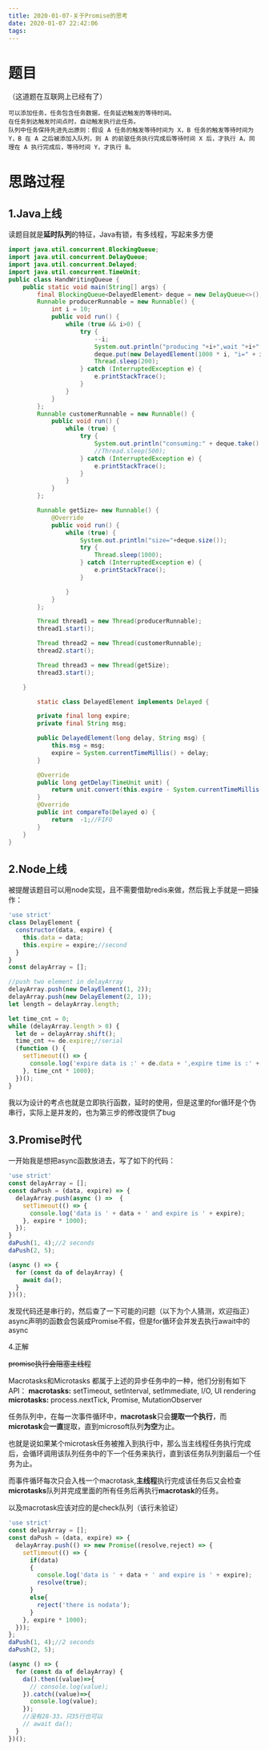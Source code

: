 ```yaml
---
title: 2020-01-07-关于Promise的思考
date: 2020-01-07 22:42:06
tags:
---
```


# 题目
（这道题在互联网上已经有了）

```
可以添加任务，任务包含任务数据，任务延迟触发的等待时间。
在任务到达触发时间点时，自动触发执行此任务。
队列中任务保持先进先出原则：假设 A 任务的触发等待时间为 X，B 任务的触发等待时间为 Y，B 在 A 之后被添加入队列，则 A 的前驱任务执行完成后等待时间 X 后，才执行 A，同理在 A 执行完成后，等待时间 Y，才执行 B。
```

# 思路过程

## 1.Java上线
读题目就是**延时队列**的特征，Java有锁，有多线程，写起来多方便

```java
import java.util.concurrent.BlockingQueue;
import java.util.concurrent.DelayQueue;
import java.util.concurrent.Delayed;
import java.util.concurrent.TimeUnit;
public class HandWritingQueue {
    public static void main(String[] args) {
        final BlockingQueue<DelayedElement> deque = new DelayQueue<>();
        Runnable producerRunnable = new Runnable() {
            int i = 10;
            public void run() {
                while (true && i>0) {
                    try {
                        --i;
                        System.out.println("producing "+i+",wait "+i+" seconds");
                        deque.put(new DelayedElement(1000 * i, "i=" + i));
                        Thread.sleep(200);
                    } catch (InterruptedException e) {
                        e.printStackTrace();
                    }
                }
            }
        };
        Runnable customerRunnable = new Runnable() {
            public void run() {
                while (true) {
                    try {
                        System.out.println("consuming:" + deque.take().msg);
                        //Thread.sleep(500);
                    } catch (InterruptedException e) {
                        e.printStackTrace();
                    }
                }
            }
        };

        Runnable getSize= new Runnable() {
            @Override
            public void run() {
                while (true) {
                    System.out.println("size="+deque.size());
                    try {
                        Thread.sleep(1000);
                    } catch (InterruptedException e) {
                        e.printStackTrace();
                    }

                }
            }
        };

        Thread thread1 = new Thread(producerRunnable);
        thread1.start();

        Thread thread2 = new Thread(customerRunnable);
        thread2.start();

        Thread thread3 = new Thread(getSize);
        thread3.start();

    }

        static class DelayedElement implements Delayed {

        private final long expire;
        private final String msg;

        public DelayedElement(long delay, String msg) {
            this.msg = msg;
            expire = System.currentTimeMillis() + delay;
        }

        @Override
        public long getDelay(TimeUnit unit) {
            return unit.convert(this.expire - System.currentTimeMillis(), TimeUnit.MILLISECONDS);
        }
        @Override
        public int compareTo(Delayed o) {
            return  -1;//FIFO
        }
    }
}
```

## 2.Node上线

被提醒该题目可以用node实现，且不需要借助redis来做，然后我上手就是一把操作：

```javascript
'use strict'
class DelayElement {
  constructor(data, expire) {
    this.data = data;
    this.expire = expire;//second
  }
}
const delayArray = [];

//push two element in delayArray
delayArray.push(new DelayElement(1, 2));
delayArray.push(new DelayElement(2, 1));
let length = delayArray.length;

let time_cnt = 0;
while (delayArray.length > 0) {
  let de = delayArray.shift();
  time_cnt += de.expire;//serial
  (function () {
    setTimeout(() => {
      console.log('expire data is :' + de.data + ',expire time is :' + de.expire);
    }, time_cnt * 1000);
  })();
}
```

我以为设计的考点也就是立即执行函数，延时的使用，但是这里的for循环是个伪串行，实际上是并发的，也为第三步的修改提供了bug

## 3.Promise时代

一开始我是想把async函数放进去，写了如下的代码：

```javascript
'use strict'
const delayArray = [];
const daPush = (data, expire) => {
  delayArray.push(async () =>  {
    setTimeout(() => {
      console.log('data is ' + data + ' and expire is ' + expire);
    }, expire * 1000);
  });
}
daPush(1, 4);//2 seconds
daPush(2, 5);

(async () => {
  for (const da of delayArray) {
    await da();
  }
})();
```

发现代码还是串行的，然后查了一下可能的问题（以下为个人猜测，欢迎指正）async声明的函数会包装成Promise不假，但是for循环会并发去执行await中的async

4.正解

~~promise执行会阻塞主线程~~

Macrotasks和Microtasks 都属于上述的异步任务中的一种，他们分别有如下API：
**macrotasks:** setTimeout, setInterval, setImmediate, I/O, UI rendering
**microtasks:** process.nextTick, Promise, MutationObserver

任务队列中，在每一次事件循环中，**macrotask**只会**提取一个执行**，而**microtask**会**一直**提取，直到microsoft队列**为空**为止。

也就是说如果某个microtask任务被推入到执行中，那么当主线程任务执行完成后，会循环调用该队列任务中的下一个任务来执行，直到该任务队列到最后一个任务为止。

而事件循环每次只会入栈一个macrotask,**主线程**执行完成该任务后又会检查**microtasks**队列并完成里面的所有任务后再执行**macrotask**的任务。

以及macrotask应该对应的是check队列（该行未验证）

```javascript
'use strict'
const delayArray = [];
const daPush = (data, expire) => {
  delayArray.push(() => new Promise((resolve,reject) => {
    setTimeout(() => {
      if(data)
      {
        console.log('data is ' + data + ' and expire is ' + expire);
        resolve(true);
      }
      else{
        reject('there is nodata');
      }
    }, expire * 1000);
  }));
};
daPush(1, 4);//2 seconds
daPush(2, 5);

(async () => {
  for (const da of delayArray) {
    da().then((value)=>{
      // console.log(value);
    }).catch((value)=>{
      console.log(value);
    });
    //没有28-33，只35行也可以
    // await da();
  }
})();
```

